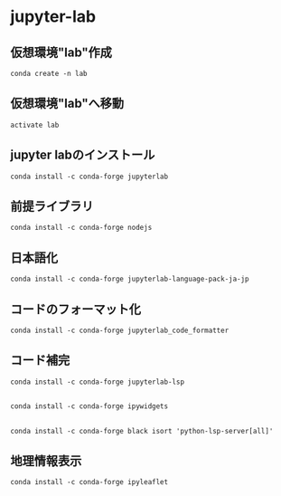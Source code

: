 # jupyter-lab
## 仮想環境"lab"作成
`conda create -n lab`
## 仮想環境"lab"へ移動
`activate lab`
## jupyter labのインストール
`conda install -c conda-forge jupyterlab`
## 前提ライブラリ
`conda install -c conda-forge nodejs`
## 日本語化
`conda install -c conda-forge jupyterlab-language-pack-ja-jp`
## コードのフォーマット化
`conda install -c conda-forge jupyterlab_code_formatter`
## コード補完
`conda install -c conda-forge jupyterlab-lsp`
## 
`conda install -c conda-forge ipywidgets`
## 
`conda install -c conda-forge black isort 'python-lsp-server[all]'`
## 地理情報表示
`conda install -c conda-forge ipyleaflet`

